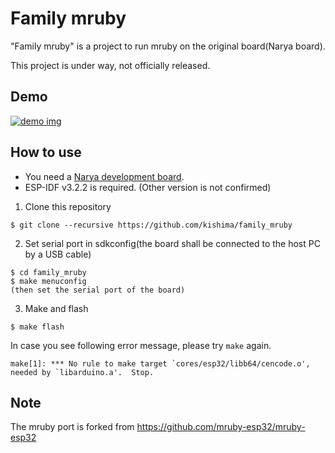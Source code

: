 # Family mruby

"Family mruby" is a project to run mruby on the original board(Narya board).

This project is under way, not officially released.

## Demo

[![demo img](http://img.youtube.com/vi/htTnSmDAAdM/mqdefault.jpg)](https://youtu.be/htTnSmDAAdM "")

## How to use

- You need a [Narya development board](https://github.com/kishima/narya_board).
- ESP-IDF v3.2.2 is required. (Other version is not confirmed)

1. Clone this repository

~~~
$ git clone --recursive https://github.com/kishima/family_mruby
~~~

2. Set serial port in sdkconfig(the board shall be connected to the host PC by a USB cable)

~~~
$ cd family_mruby
$ make menuconfig
(then set the serial port of the board)
~~~

3. Make and flash

~~~
$ make flash
~~~

In case you see following error message, please try `make` again.

~~~
make[1]: *** No rule to make target `cores/esp32/libb64/cencode.o', needed by `libarduino.a'.  Stop.
~~~

## Note

The mruby port is forked from https://github.com/mruby-esp32/mruby-esp32

